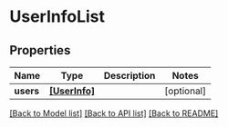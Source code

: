 # UserInfoList

## Properties
Name | Type | Description | Notes
------------ | ------------- | ------------- | -------------
**users** | [**[UserInfo]**](UserInfo.md) |  | [optional] 

[[Back to Model list]](../README.md#documentation-for-models) [[Back to API list]](../README.md#documentation-for-api-endpoints) [[Back to README]](../README.md)


